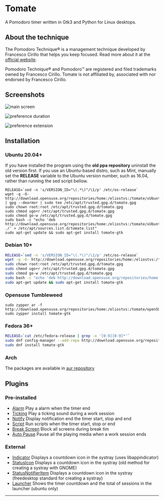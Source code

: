 # Tomate

A Pomodoro timer written in Gtk3 and Python for Linux desktops.

## About the technique

The Pomodoro Technique® is a management technique developed by Francesco Cirillo that helps you keep focused.
Read more about it at the [official website](http://pomodorotechnique.com/).

Pomodoro Technique® and Pomodoro™ are registered and filed trademarks owned by Francesco Cirillo.
Tomate is not affiliated by, associated with nor endorsed by Francesco Cirillo.

## Screenshots

![main screen](docs/img/main-screen.png)

![preference duration](docs/img/preference-duration.png)

![preference extension](docs/img/preference-extension.png)

## Installation

### Ubuntu 20.04+

If you have installed the program using the **old ppa repository** uninstall the old version first.
If you use an Ubuntu-based distro, such as Mint, manually set the **RELEASE** variable to the Ubuntu version number, such as 16.04, rather than running the sed script bellow.

```
RELEASE=`sed -n 's/VERSION_ID="\(.*\)"/\1/p' /etc/os-release`
wget -q -O- http://download.opensuse.org/repositories/home:/eliostvs:/tomate/xUbuntu_$RELEASE/Release.key | gpg --dearmor | sudo tee /etc/apt/trusted.gpg.d/tomate.gpg
sudo chown root:root /etc/apt/trusted.gpg.d/tomate.gpg
sudo chmod ugo+r /etc/apt/trusted.gpg.d/tomate.gpg
sudo chmod go-w /etc/apt/trusted.gpg.d/tomate.gpg
sudo bash -c "echo 'deb http://download.opensuse.org/repositories/home:/eliostvs:/tomate/xUbuntu_$RELEASE/ ./' > /etc/apt/sources.list.d/tomate.list"
sudo apt-get update && sudo apt-get install tomate-gtk
```

### Debian 10+

```bash
RELEASE=`sed -n 's/VERSION_ID="\(.*\)"/\1/p' /etc/os-release`
wget -q -O- http://download.opensuse.org/repositories/home:/eliostvs:/tomate/Debian_$RELEASE/Release.key | gpg --dearmor | sudo tee /etc/apt/trusted.gpg.d/tomate.gpg
sudo chown root:root /etc/apt/trusted.gpg.d/tomate.gpg
sudo chmod ugo+r /etc/apt/trusted.gpg.d/tomate.gpg
sudo chmod go-w /etc/apt/trusted.gpg.d/tomate.gpg
sudo bash -c "echo 'deb http://download.opensuse.org/repositories/home:/eliostvs:/tomate/Debian_$RELEASE/ ./' > /etc/apt/sources.list.d/tomate.list"
sudo apt-get update && sudo apt-get install tomate-gtk
```

### Opensuse Tumbleweed

```
sudo zypper ar -f http://download.opensuse.org/repositories/home:/eliostvs:/tomate/openSUSE_Tumbleweed/home:eliostvs:tomate.repo
sudo zypper install tomate-gtk
```

### Fedora 36+

```bash
RELEASE=`cat /etc/fedora-release | grep -o '[0-9][0-9]*'`
sudo dnf config-manager --add-repo http://download.opensuse.org/repositories/home:/eliostvs:/tomate/Fedora_$RELEASE/home:eliostvs:tomate.repo
sudo dnf install tomate-gtk
```

### Arch

The packages are available in [aur repository](https://aur.archlinux.org/packages/tomate-gtk/)

## Plugins

### Pre-installed

- [Alarm][alarm-plugin] Play a alarm when the timer end
- [Ticking][ticking-plugin] Play a ticking sound during a work session
- [Notify][notify-plugin] Display notification end the timer start, stop and end
- [Script][script-plugin] Run scripts when the timer start, stop or end
- [Break Screen][breakscreen-plugin] Block all screens during break tim
- [Auto Pause][autopause-plugin] Pause all the playing media when a work session ends

### External

- [Indicator][indicator-plugin] Displays a countdown icon in the systray (uses libappindicator)
- [StatusIcon][statusicon-plugin] Displays a countdown icon in the systray (old method for creating a systray with GNOME)
- [StatusNotifierItem][statusnotifieritem-plugin] Displays a countdown icon in the systray (freedesktop standard for creating a systray)
- [Launcher][launcher-plugin] Shows the timer countdown and the total of sessions in the launcher (ubuntu only)

---

[alarm-plugin]: ./data/plugins/alarm.plugin
[ticking-plugin]: ./data/plugins/ticking.plugin
[notify-plugin]: ./data/plugins/notify.plugin
[script-plugin]: ./data/plugins/script.plugin
[breakscreen-plugin]: ./data/plugins/breakscreen.plugin
[autopause-plugin]: ./data/plugins/autopause.plugin
[indicator-plugin]: https://github.com/eliostvs/tomate-indicator-plugin
[statusicon-plugin]: https://github.com/eliostvs/tomate-statusicon-plugin
[launcher-plugin]: https://github.com/eliostvs/tomate-launcher-plugin
[statusnotifieritem-plugin]: https://github.com/eliostvs/tomate-statusnotifieritem-plugin
